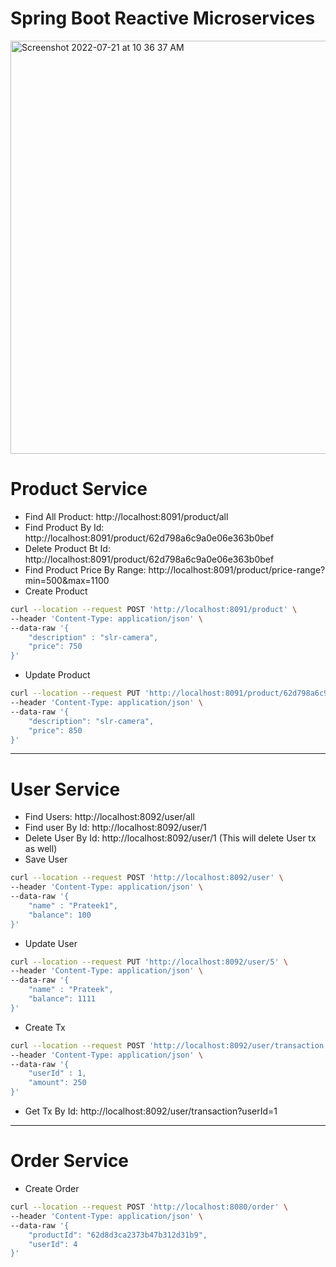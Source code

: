 # Spring Boot Reactive Microservices

<img width="661" alt="Screenshot 2022-07-21 at 10 36 37 AM" src="https://user-images.githubusercontent.com/54174687/180134052-487adb4b-794c-4c4e-ae6b-8534512da665.png">

# Product Service

- Find All Product: http://localhost:8091/product/all
- Find Product By Id: http://localhost:8091/product/62d798a6c9a0e06e363b0bef
- Delete Product Bt Id: http://localhost:8091/product/62d798a6c9a0e06e363b0bef
- Find Product Price By Range: http://localhost:8091/product/price-range?min=500&max=1100
- Create Product

```sh
curl --location --request POST 'http://localhost:8091/product' \
--header 'Content-Type: application/json' \
--data-raw '{
    "description" : "slr-camera",
    "price": 750
}'
```

- Update Product

```sh
curl --location --request PUT 'http://localhost:8091/product/62d798a6c9a0e06e363b0bef' \
--header 'Content-Type: application/json' \
--data-raw '{
    "description": "slr-camera",
    "price": 850
}'
```

-------------

# User Service

- Find Users: http://localhost:8092/user/all
- Find user By Id: http://localhost:8092/user/1
- Delete User By Id: http://localhost:8092/user/1 (This will delete User tx as well)
- Save User

```sh
curl --location --request POST 'http://localhost:8092/user' \
--header 'Content-Type: application/json' \
--data-raw '{
    "name" : "Prateek1",
    "balance": 100
}'
```


- Update User

```sh
curl --location --request PUT 'http://localhost:8092/user/5' \
--header 'Content-Type: application/json' \
--data-raw '{
    "name" : "Prateek",
    "balance": 1111
}'
```

- Create Tx

```sh
curl --location --request POST 'http://localhost:8092/user/transaction' \
--header 'Content-Type: application/json' \
--data-raw '{
    "userId" : 1,
    "amount": 250
}'
```

- Get Tx By Id: http://localhost:8092/user/transaction?userId=1

--------


# Order Service 

- Create Order

```sh
curl --location --request POST 'http://localhost:8080/order' \
--header 'Content-Type: application/json' \
--data-raw '{
    "productId": "62d8d3ca2373b47b312d31b9",
    "userId": 4
}'
```
